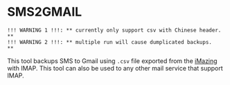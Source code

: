 # SMS2GMAIL

```
!!! WARNING 1 !!!: ** currently only support csv with Chinese header. **
!!! WARNING 2 !!!: ** multiple run will cause dumplicated backups.    **
```

This tool backups SMS to Gmail using `.csv` file exported from the [iMazing](https://imazing.com) with IMAP. This tool can also be used to any other mail service that support IMAP.

